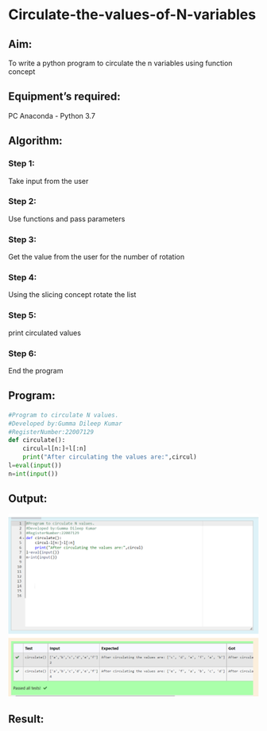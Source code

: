 # Circulate-the-values-of-N-variables
## Aim:
To write a python program to circulate the n variables using function concept
## Equipment’s required:
PC
Anaconda - Python 3.7
## Algorithm: 
### Step 1:
Take input from the user 
### Step 2: 
Use functions and pass parameters 
### Step 3: 
Get the value from the user for the number of rotation
### Step 4: 
Using the slicing concept rotate the list

### Step 5: 
print circulated values 
### Step 6:
End the program

## Program:
```python
#Program to circulate N values.
#Developed by:Gumma Dileep Kumar
#RegisterNumber:22007129
def circulate():
    circul=l[n:]+l[:n]
    print("After circulating the values are:",circul)
l=eval(input())
n=int(input())
```
## Output:
![MODEL](/curculate_output.png)

## Result:
